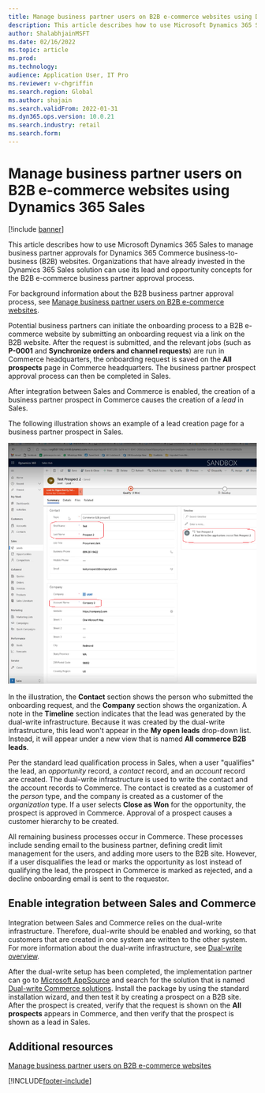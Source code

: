 ```yaml
---
title: Manage business partner users on B2B e-commerce websites using Dynamics 365 Sales
description: This article describes how to use Microsoft Dynamics 365 Sales to manage business partner approvals for Dynamics 365 Commerce business-to-business (B2B) websites.
author: ShalabhjainMSFT
ms.date: 02/16/2022
ms.topic: article
ms.prod: 
ms.technology: 
audience: Application User, IT Pro
ms.reviewer: v-chgriffin
ms.search.region: Global
ms.author: shajain
ms.search.validFrom: 2022-01-31
ms.dyn365.ops.version: 10.0.21
ms.search.industry: retail
ms.search.form: 
---
```


# Manage business partner users on B2B e-commerce websites using Dynamics 365 Sales

[!include [banner](../../includes/banner.md)]

This article describes how to use Microsoft Dynamics 365 Sales to manage business partner approvals for Dynamics 365 Commerce business-to-business (B2B) websites. Organizations that have already invested in the Dynamics 365 Sales solution can use its lead and opportunity concepts for the B2B e-commerce business partner approval process.

For background information about the B2B business partner approval process, see [Manage business partner users on B2B e-commerce websites](manage-b2b-users.md).

Potential business partners can initiate the onboarding process to a B2B e-commerce website by submitting an onboarding request via a link on the B2B website. After the request is submitted, and the relevant jobs (such as **P-0001** and **Synchronize orders and channel requests**) are run in Commerce headquarters, the onboarding request is saved on the **All prospects** page in Commerce headquarters. The business partner prospect approval process can then be completed in Sales.

After integration between Sales and Commerce is enabled, the creation of a business partner prospect in Commerce causes the creation of a *lead* in Sales.

The following illustration shows an example of a lead creation page for a business partner prospect in Sales.

![Lead creation page in Dynamics 365 Sales.](../media/LeadInSales.png)

In the illustration, the **Contact** section shows the person who submitted the onboarding request, and the **Company** section shows the organization. A note in the **Timeline** section indicates that the lead was generated by the dual-write infrastructure. Because it was created by the dual-write infrastructure, this lead won't appear in the **My open leads** drop-down list. Instead, it will appear under a new view that is named **All commerce B2B leads**.

Per the standard lead qualification process in Sales, when a user "qualifies" the lead, an *opportunity* record, a *contact* record, and an *account* record are created. The dual-write infrastructure is used to write the contact and the account records to Commerce. The contact is created as a customer of the *person* type, and the company is created as a customer of the *organization* type. If a user selects **Close as Won** for the opportunity, the prospect is approved in Commerce. Approval of a prospect causes a customer hierarchy to be created.

All remaining business processes occur in Commerce. These processes include sending email to the business partner, defining credit limit management for the users, and adding more users to the B2B site. However, if a user disqualifies the lead or marks the opportunity as lost instead of qualifying the lead, the prospect in Commerce is marked as rejected, and a decline onboarding email is sent to the requestor.

## Enable integration between Sales and Commerce

Integration between Sales and Commerce relies on the dual-write infrastructure. Therefore, dual-write should be enabled and working, so that customers that are created in one system are written to the other system. For more information about the dual-write infrastructure, see [Dual-write overview](/dynamics365/fin-ops-core/dev-itpro/data-entities/dual-write/dual-write-overview).

After the dual-write setup has been completed, the implementation partner can go to [Microsoft AppSource](https://appsource.microsoft.com/) and search for the solution that is named [Dual-write Commerce solutions](https://partner.microsoft.com/dashboard/commercial-marketplace/offers/7ca1d8c9-dc79-4cb7-a82e-8dc96a25acca/overview). Install the package by using the standard installation wizard, and then test it by creating a prospect on a B2B site. After the prospect is created, verify that the request is shown on the **All prospects** appears in Commerce, and then verify that the prospect is shown as a lead in Sales.

## Additional resources

[Manage business partner users on B2B e-commerce websites](manage-b2b-users.md)

[!INCLUDE[footer-include](../../includes/footer-banner.md)]

